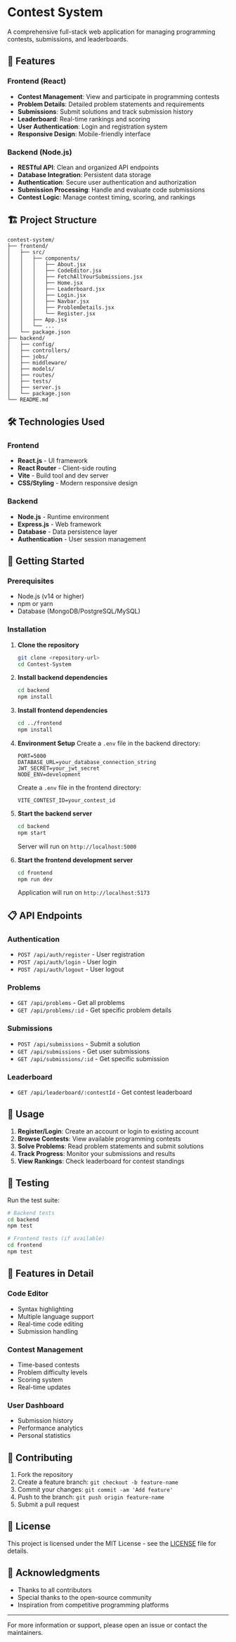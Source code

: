 # Contest System

A comprehensive full-stack web application for managing programming contests, submissions, and leaderboards.

## 🚀 Features

### Frontend (React)
- **Contest Management**: View and participate in programming contests
- **Problem Details**: Detailed problem statements and requirements
- **Submissions**: Submit solutions and track submission history
- **Leaderboard**: Real-time rankings and scoring
- **User Authentication**: Login and registration system
- **Responsive Design**: Mobile-friendly interface

### Backend (Node.js)
- **RESTful API**: Clean and organized API endpoints
- **Database Integration**: Persistent data storage
- **Authentication**: Secure user authentication and authorization
- **Submission Processing**: Handle and evaluate code submissions
- **Contest Logic**: Manage contest timing, scoring, and rankings

## 🏗️ Project Structure

```
contest-system/
├── frontend/
│   ├── src/
│   │   ├── components/
│   │   │   ├── About.jsx
│   │   │   ├── CodeEditor.jsx
│   │   │   ├── FetchAllYourSubmissions.jsx
│   │   │   ├── Home.jsx
│   │   │   ├── Leaderboard.jsx
│   │   │   ├── Login.jsx
│   │   │   ├── Navbar.jsx
│   │   │   ├── ProblemDetails.jsx
│   │   │   └── Register.jsx
│   │   ├── App.jsx
│   │   └── ...
│   └── package.json
├── backend/
│   ├── config/
│   ├── controllers/
│   ├── jobs/
│   ├── middleware/
│   ├── models/
│   ├── routes/
│   ├── tests/
│   ├── server.js
│   └── package.json
└── README.md
```

## 🛠️ Technologies Used

### Frontend
- **React.js** - UI framework
- **React Router** - Client-side routing
- **Vite** - Build tool and dev server
- **CSS/Styling** - Modern responsive design

### Backend
- **Node.js** - Runtime environment
- **Express.js** - Web framework
- **Database** - Data persistence layer
- **Authentication** - User session management

## 🚦 Getting Started

### Prerequisites
- Node.js (v14 or higher)
- npm or yarn
- Database (MongoDB/PostgreSQL/MySQL)

### Installation

1. **Clone the repository**
   ```bash
   git clone <repository-url>
   cd Contest-System
   ```

2. **Install backend dependencies**
   ```bash
   cd backend
   npm install
   ```

3. **Install frontend dependencies**
   ```bash
   cd ../frontend
   npm install
   ```

4. **Environment Setup**
   Create a `.env` file in the backend directory:
   ```env
   PORT=5000
   DATABASE_URL=your_database_connection_string
   JWT_SECRET=your_jwt_secret
   NODE_ENV=development
   ```

    Create a `.env` file in the frontend directory:
   ```env
   VITE_CONTEST_ID=your_contest_id
   ```

5. **Start the backend server**
   ```bash
   cd backend
   npm start
   ```
   Server will run on `http://localhost:5000`

6. **Start the frontend development server**
   ```bash
   cd frontend
   npm run dev
   ```
   Application will run on `http://localhost:5173`

## 📋 API Endpoints

### Authentication
- `POST /api/auth/register` - User registration
- `POST /api/auth/login` - User login
- `POST /api/auth/logout` - User logout

### Problems
- `GET /api/problems` - Get all problems
- `GET /api/problems/:id` - Get specific problem details

### Submissions
- `POST /api/submissions` - Submit a solution
- `GET /api/submissions` - Get user submissions
- `GET /api/submissions/:id` - Get specific submission

### Leaderboard
- `GET /api/leaderboard/:contestId` - Get contest leaderboard

## 🎯 Usage

1. **Register/Login**: Create an account or login to existing account
2. **Browse Contests**: View available programming contests
3. **Solve Problems**: Read problem statements and submit solutions
4. **Track Progress**: Monitor your submissions and results
5. **View Rankings**: Check leaderboard for contest standings

## 🧪 Testing

Run the test suite:

```bash
# Backend tests
cd backend
npm test

# Frontend tests (if available)
cd frontend
npm test
```

## 📝 Features in Detail

### Code Editor
- Syntax highlighting
- Multiple language support
- Real-time code editing
- Submission handling

### Contest Management
- Time-based contests
- Problem difficulty levels
- Scoring system
- Real-time updates

### User Dashboard
- Submission history
- Performance analytics
- Personal statistics

## 🤝 Contributing

1. Fork the repository
2. Create a feature branch: `git checkout -b feature-name`
3. Commit your changes: `git commit -am 'Add feature'`
4. Push to the branch: `git push origin feature-name`
5. Submit a pull request

## 📄 License

This project is licensed under the MIT License - see the [LICENSE](LICENSE) file for details.


## 🙏 Acknowledgments

- Thanks to all contributors
- Special thanks to the open-source community
- Inspiration from competitive programming platforms

---

For more information or support, please open an issue or contact the maintainers.
